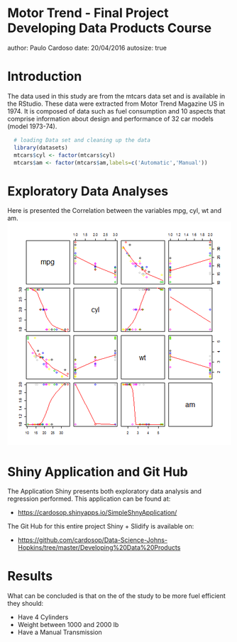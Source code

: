 
Motor Trend - Final Project Developing Data Products Course
========================================================
author: Paulo Cardoso
date: 20/04/2016
autosize: true

Introduction
========================================================
The data used in this study are from the mtcars data set and is available in the RStudio. These data were extracted from Motor Trend Magazine US in 1974. It is composed of data such as fuel consumption and 10 aspects that comprise information about design and performance of 32 car models (model 1973-74).

```r
  # loading Data set and cleaning up the data
  library(datasets)
  mtcars$cyl <- factor(mtcars$cyl)
  mtcars$am <- factor(mtcars$am,labels=c('Automatic','Manual'))
```

Exploratory Data Analyses
========================================================
Here is presented the Correlation between the variables mpg, cyl, wt and am.
![plot of chunk unnamed-chunk-2](submission-figure/unnamed-chunk-2-1.png) 

Shiny Application and Git Hub
========================================================

The Application Shiny presents both exploratory data analysis and regression performed. This application can be found at:
- https://cardosop.shinyapps.io/SimpleShnyApplication/

The Git Hub for this entire project Shiny + Slidify is available  on:
- https://github.com/cardosop/Data-Science-Johns-Hopkins/tree/master/Developing%20Data%20Products

Results
========================================================

What can be concluded is that on the of the study to be more fuel efficient they should:
- Have 4 Cylinders
- Weight between 1000 and 2000 lb
- Have a Manual Transmission

